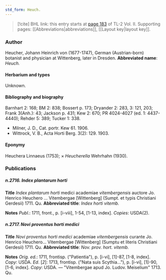 ```yaml
---
std_form: Heuch.
---
```


> [!cite] BHL link: this entry starts at [page 183](https://www.biodiversitylibrary.org/page/33068425) of TL-2 Vol. II.
> Supporting pages: [[Abbreviations|abbreviations]], [[Layout key|layout key]].

### Author

Heucher, Johann Heinrich von (1677-1747), German (Austrian-born) botanist and physician at Wittenberg, later in Dresden. 
**Abbreviated name**: *Heuch.*

#### Herbarium and types

Unknown.

#### Bibliography and biography

Barnhart 2: 168; BM 2: 838; Bossert p. 173; Dryander 2: 283, 3: 121, 203; Frank 3(Anh.): 43; Jackson p. 431; Kew 2: 670; PR 4024-4027 (ed. 1: 4437-4440); Rehder 5: 389; Tucker 1: 338.
- Milner, J. D., Cat. portr. Kew 61. 1906.
- Wittrock, V. B., Acta Horti Berg. 3(2): 129. 1903.

#### Eponymy

Heuchera Linnaeus (1753); × *Heucherella* Wehrhahn (1930).

### Publications

##### n.2716. Index plantarum horti

**Title**
*Index plantarum horti* medici academiae *vitembergensis* auctore Jo. Henrico Heuchero ... Vitembergae \[Wittenberg\] (Sumpt. et typis Christiani Gerdesii) 1711. Qu.
**Abbreviated title**: *Index horti vitemb.*

**Notes**
*Publ*.: 1711, front., p. \[i-viii\], 1-54, \[1-13, index\]. *Copies*: USDA(2).

##### n.2717. Novi proventus horti medici

**Title**
*Novi proventus horti medici* academiae *vitembergensis* curante Jo. Henrico Heuchero... Vitembergae \[Wittenberg\] (Sumptu et literis Christiani Gerdesii) 1711. Qu.
**Abbreviated title**: *Nov. prov. hort. vitemb.*

**Notes**
*Orig. ed.*: 1711, frontisp. ("Patientia"), p. \[i-vi\], \[1\]-87, \[1-8, index\]. *Copy*: USDA.
*Ed*. \[*2*\]: 1713, frontisp. ("Nata suis Scythia..."), p. \[i-vi\], \[1\]-90, \[1-6, index\]. *Copy*: USDA. — "Vitembergae apud Jo. Ludov. Meiselium" 1713. Qu.

